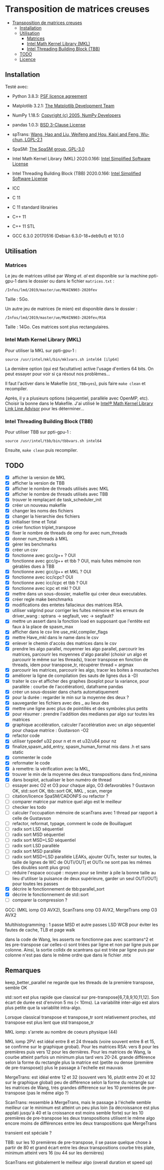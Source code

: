 # Transposition de matrices creuses

- [Transposition de matrices creuses](#transposition-de-matrices-creuses)
  - [Installation](#installation)
  - [Utilisation](#utilisation)
    - [Matrices](#matrices)
    - [Intel Math Kernel Library (MKL)](#intel-math-kernel-library-mkl)
    - [Intel Threading Building Block (TBB)](#intel-threading-building-block-tbb)
  - [TODO](#todo)
  - [Licence](#licence)

## Installation

Testé avec:

- Python 3.8.3: [PSF licence agreement](https://docs.python.org/3/license.html)
- Matplotlib 3.2.1: [The Matplotlib Development Team](https://matplotlib.org/3.2.1/users/license.html)
- NumPy 1.18.5: [Copyright (c) 2005, NumPy Developers](https://numpy.org/doc/stable/license.html)
- pandas 1.0.3: [BSD 3-Clause License](https://pandas.pydata.org/pandas-docs/stable/getting_started/overview.html)

- spTrans: [Wang, Hao and Liu, Weifeng and Hou, Kaixi and Feng, Wu-chun, LGPL-2.1](https://github.com/vtsynergy/sptrans)
- SpaSM: [The SpaSM group, GPL-3.0](https://github.com/cbouilla/spasm/)
- Intel Math Kernel Library (MKL) 2020.0.166: [Intel Simplified Software License](https://software.intel.com/content/www/us/en/develop/articles/end-user-license-agreement.html#inpage-nav-3)
- Intel Threading Building Block (TBB) 2020.0.166: [Intel Simplified Software License](https://software.intel.com/content/www/us/en/develop/articles/end-user-license-agreement.html#inpage-nav-3)
- ICC
- C 11
- C 11 standard librairies
- C++ 11
- C++ 11 STL
- GCC 6.3.0 20170516 (Debian 6.3.0-18+deb9u1) et 10.1.0


## Utilisation

### Matrices

Le jeu de matrices utilisé par *Wang et. al* est disponible sur la machine ppti-gpu-1 dans le dossier ou dans le fichier `matrices.txt` :

`/Infos/lmd/2019/master/ue/MU4IN903-2020fev`

Taille : 5Go.

Un autre jeu de matrices (le mien) est disponible dans le dossier :

`/Infos/lmd/2019/master/ue/MU4IN903-2020fev/RSA`

Taille : 14Go. Ces matrices sont plus rectangulaires.

### Intel Math Kernel Library (MKL)

Pour utiliser la MKL sur ppti-gpu-1 :

`source /usr/intel/mkl/bin/mklvars.sh intel64 [ilp64]`

La dernière option (qui est facultative) active l'usage d'entiers 64 bits. On peut essayer pour voir si ça résout nos problèmes...

Il faut l'activer dans le Makefile (`USE_TBB=yes`), puis faire `make clean` et recompiler.

Après, il y a plusieurs options (séquentiel, parallèle avec OpenMP, etc). Choisir la bonne dans le Makefile. J'ai utilisé le [Intel® Math Kernel Library Link Line Advisor](https://software.intel.com/content/www/us/en/develop/articles/intel-mkl-link-line-advisor.html) pour les déterminer...

### Intel Threading Building Block (TBB)

Pour utiliser TBB sur ppti-gpu-1 :

`source /usr/intel/tbb/bin/tbbvars.sh intel64`

Ensuite, `make clean` puis recompiler.

## TODO

- [x] afficher la version de MKL
- [x] afficher la version de TBB
- [x] afficher le nombre de threads utilisés avec MKL
- [x] afficher le nombre de threads utilisés avec TBB
- [x] trouver le remplaçant de task_scheduler_init
- [x] créer un nouveau makefile
- [x] changer les noms des fichiers
- [x] changer la hierarchie des fichiers
- [x] initialiser time et Total
- [x] créer fonction triplet_transpose
- [x] fixer le nombre de threads de omp for avec num_threads
- [x] donner num_threads à MKL
- [x] gérer les benchmarks
- [x] créer un csv
- [x] fonctionne avec gcc/g++ ? OUI
- [x] fonctionne avec gcc/g++ et tbb ? OUI, mais fuites mémoire non gérables dues à TBB
- [x] fonctionne avec gcc/g++ et MKL ? OUI
- [x] fonctionne avec icc/icpc? OUI
- [x] fonctionne avec icc/icpc et tbb ? OUI
- [x] fonctionne avec icpc et mkl ? OUI
- [x] mettre dans un sous-dossier, makefile qui créer deux executables.
- [x] créer regle make benchmarks
- [x] modifications des entetes fallacieux des matrices RSA.
- [x] utiliser valgrind pour corriger les fuites mémoire et les erreurs de driver_wang : sptrans -> segfault, vec -> segfault?
- [x] mettre un assert dans la fonction load en supposant que l'entête est faux à la place de spasm_max
- [x] afficher dans le csv lire use_mkl,compiler_flags
- [x] mettre Have_mkl dans le name dans le csv
- [x] enlever le chemin d'accès des matrices dans le csv
- [x] prendre les algo parallel, moyenner les algo parallel, parcourir les matrices, parcourir les moyennes d'algo parallel (choisir un algo et parcourir le même sur les threads), tracer transpose en fonction de threads, idem pour transpose_tr, récupérer thread = argmax
- [x] parcourir les matrices, parcourir les algo, tracer les boites à moustaches
- [x] améliorer la ligne de compilation (les sauts de lignes dus à -D)
- [x] traiter le csv et afficher des graphes (boxplot pour la variance, pour parallèle : courbe de l'accélération), dataframe pandas
- [x] créer un sous-dossier dans charts automatiquement
- [x] pour la durée : regarder le min sur la moyenne des deux ?
- [x] sauvegarder les fichiers avec des _ au lieux des  
- [x] mettre une ligne avec plus de pointillés et des symboles plus petits
- [x] pour résumer : prendre l'addition des medianes par algo sur toutes les matrices
- [x] graphique accélération, calculer l'accélération avec un algo séquentiel pour chaque matrice : Gustavson -O2
- [x] refactor code
- [x] utiliser typedef u32 pour n et m et u32/u64 pour nz
- [x] finalize,spasm_add_entry, spasm_human_format mis dans .h et sans static
- [x] commenter le code
- [x] reformater le code
- [x] à remettre: la vérification avec la MKL, 
- [x] trouver le min de la moyenne des deux transpositions dans find_minima
- [x] dans boxplot, actualiser le bon numéro de thread
- [ ] essayer avec O2 et O3 pour chaque algo, O3 defavorables ? Gustavon OK, std::sort OK, tbb::sort OK, MKL , scan, merge
- [ ] citation/licence SpaSM/CADONFS ou refactor ?
- [ ] comparer matrice par matrice quel algo est le meilleur
- [ ] checker les todo
- [ ] calculer l'occupation mémoire de scanTrans avec 1 thread par rapport à celle de Gustavson
- [ ] refactor, reformat, typage, comment le code de Bouillaguet
- [ ] radix sort LSD séquentiel
- [ ] radix sort MSD séquentiel
- [ ] radix sort MSD+LSD séquentiel
- [ ] radix sort LSD parallèle
- [ ] radix sort MSD parallèle
- [ ] radix sort MSD+LSD parallèle LEAKs, ajouter OUTx, tester sur toutes, la taille de lignes de WC de OUTi/OUTj et OUTx ne sont pas les mêmes (les doubles sontt plus gros)
- [ ] réduire l'espace occupé : moyen pour se limiter à pile la bonne taille au lieu d'utiliser la puisance de deux supérieure, garder un seul OUTi/OUTj pour toutes les passes
- [x] décrire le fonctionnement de tbb:parallel_sort
- [x] décrire le fonctionnement de std::sort
- [ ] comparer la compression ?

GCC: (MKL iomp O3 AVX2), ScanTrans omp O3 AVX2, MergeTrans omp O3 AVX2

Multihistogramming : 1 passe MSD et autre passes LSD
WCB pour éviter les fautes de cache, TLB et page walk

dans la code de Wang, les asserts ne fonctionne pas avec scantrans^2 et les pre-transpose car celles-ci sont triées par ligne et non par ligne puis par colonne. Ainsi, la sortie colIdx de scantrans qui est triée par ligne puis par colonne n'est pas dans le même ordre que dans le fichier .mtx

## Remarques

keep_better_parallel ne regarde que les threads de la première transpose, semble OK

std::sort est plus rapide que classical sur pre-transpose[6,7,8,9,10,11,12]. Son écart de durée est d'environ 5 ms (< 10ms). La variabilité inter-algo est alors plus petite que la variablité intra-algo.

Lorsque classical transpose et transpose_tr sont relativement proches, std transpose est plus lent que std transpose_tr

MKL iomp:
 s'arrete au nombre de coeurs physique (44)

MKL iomp 2PV:
 est idéal entre 8 et 24 threads (voire souvent entre 8 et 15, se confirme sur le graphique grobal). Pour les matrices RSA: vers 8 pour les premières puis vers 12 pour les dernières. Pour les matrices de Wang, la courbe atteint parfois un minimum plus tard vers 20-24.
 grande différence selon la forme du rectangle
 plus la matrice est (petite ou dense (première de pre-transpose)) plus le passage à l'echelle est mauvais

MergeTrans:
	est idéal entre 12 et 32 (souvent vers 16, plutôt entre 20 et 32 sur le graphique global)
	peu de différence selon la forme du rectangle sur les matrices de Wang, très grandes différence sur les 10 premières de pre-transpose (pas le même algo ?)

ScanTrans:
	ressemble à MergeTrans, mais le passage à l'échelle semble meilleur car le minimum est atteint un peu plus loin (la décroissance est plus applati jusqu'à 40 et la croissance est moins semble forte)
	sur les 10 premières de pre-transpose les deux transpositions utilisent le même algo
	encore moins de différences entre les deux transpositions que MergeTrans

transient est spéciale ?

TBB:
	sur les 10 premières de pre-transpose, il se passe quelque chose à partir de 80 et grand écart entre les deux transpositions
	courbe très plate, minimum atteint vers 16 (ou 44 sur les dernières)

ScanTrans est globalement le meilleur algo (overall duration et speed up)
